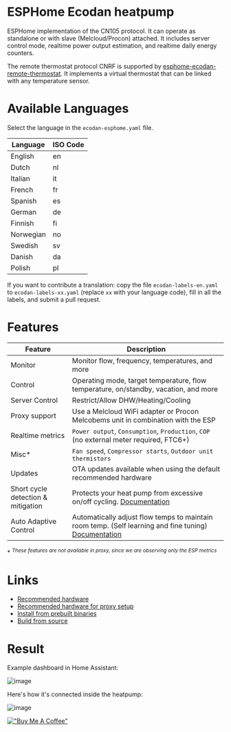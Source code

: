 # ESPHome Ecodan heatpump
ESPHome implementation of the CN105 protocol. It can operate as standalone or with slave (Melcloud/Procon) attached. It includes server control mode, realtime power output estimation, and realtime daily energy counters.

The remote thermostat protocol CNRF is supported by [esphome-ecodan-remote-thermostat](https://github.com/gekkekoe/esphome-ecodan-remote-thermostat). It implements a virtual thermostat that can be linked with any temperature sensor.

# Available Languages
Select the language in the `ecodan-esphome.yaml` file.  

| Language | ISO Code |
|----------|----------|
| English | en |
| Dutch | nl |
| Italian | it |
| French | fr |
| Spanish | es |
| German | de |
| Finnish | fi |
| Norwegian | no |
| Swedish | sv |
| Danish | da |
| Polish | pl |

If you want to contribute a translation: copy the file `ecodan-labels-en.yaml` to `ecodan-labels-xx.yaml` (replace `xx` with your language code), fill in all the labels, and submit a pull request.

# Features

| Feature  | Description  |
|----------|--------------|
| Monitor | Monitor flow, frequency, temperatures, and more |
| Control | Operating mode, target temperature, flow temperature, on/standby, vacation, and more |
| Server Control | Restrict/Allow DHW/Heating/Cooling |
| Proxy support | Use a Melcloud WiFi adapter or Procon Melcobems unit in combination with the ESP |
| Realtime metrics | `Power output`, `Consumption`, `Production`, `COP` (no external meter required, FTC6+) |
| Misc* | `Fan speed`, `Compressor starts`, `Outdoor unit thermistors` |
| Updates | OTA updates available when using the default recommended hardware |
| Short cycle detection & mitigation | Protects your heat pump from excessive on/off cycling. [Documentation](https://github.com/gekkekoe/esphome-ecodan-hp/blob/main/docs/short-cycle-mitigation.md) |
| Auto Adaptive Control | Automatically adjust flow temps to maintain room temp. (Self learning and fine tuning) [Documentation](https://github.com/gekkekoe/esphome-ecodan-hp/blob/main/docs/auto-adaptive.md) |


\* <sup><i>These features are not available in proxy, since we are observing only the ESP metrics</i></sup>

# Links
* [Recommended hardware](https://github.com/gekkekoe/esphome-ecodan-hp/blob/main/docs/hardware.md)
* [Recommended hardware for proxy setup](https://github.com/gekkekoe/esphome-ecodan-hp/blob/main/docs/proxy.md)
* [Install from prebuilt binaries](https://github.com/gekkekoe/esphome-ecodan-hp/blob/main/docs/install-from-bin.md)
* [Build from source](https://github.com/gekkekoe/esphome-ecodan-hp/blob/main/docs/build-from-source.md)

# Result
Example dashboard in Home Assistant:

![image](https://github.com/gekkekoe/esphome-ecodan-hp/blob/main/img/ha-integration.png?raw=true)

Here's how it's connected inside the heatpump:

![image](https://github.com/gekkekoe/esphome-ecodan-hp/blob/main/img/m5stack_installed.jpg?raw=true)


[!["Buy Me A Coffee"](https://www.buymeacoffee.com/assets/img/custom_images/orange_img.png)](https://www.buymeacoffee.com/gekkekoe)
